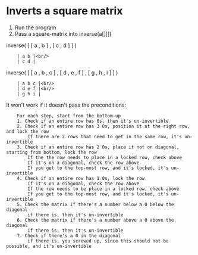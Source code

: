 # Inverts a square matrix

1. Run the program
2. Pass a square-matrix into inverse(a[][])


inverse( [ [ a , b ] , [ c , d ] ] )

        | a b |<br/>
        | c d |

inverse( [ [ a , b , c ] , [ d , e , f ] , [ g , h , i ] ] )

        | a b c |<br/>
        | d e f |<br/>
        | g h i |


It won't work if it doesn't pass the preconditions:

        For each step, start from the bottom-up
        1. Check if an entire row has 0s, then it's un-invertible
        2. Check if an entire row has 3 0s, position it at the right row, and lock the row
            If there are 2 rows that need to get in the same row, it's un-invertible
        3. Check if an entire row has 2 0s, place it not on diagonal, starting from bottom, lock the row
            If the the row needs to place in a locked row, check above
            If it's on a diagonal, check the row above
            If you get to the top-most row, and it's locked, it's un-invertible
        4. Check if an entire row has 1 0s, lock the row
            If it's on a diagonal, check the row above
            If the row needs to be place in a locked row, check above
            If you get to the top-most row, and it's locked, it's un-invertible
        5. Check the matrix if there's a number below a 0 below the diagonal
            if there is, then it's un-invertible
        6. Check the matrix if there's a number above a 0 above the diagonal
            if there is, then it's un-invertible
        7. Check if there's a 0 in the diagonal
            if there is, you screwed up, since this should not be possible, and it's un-invertible
